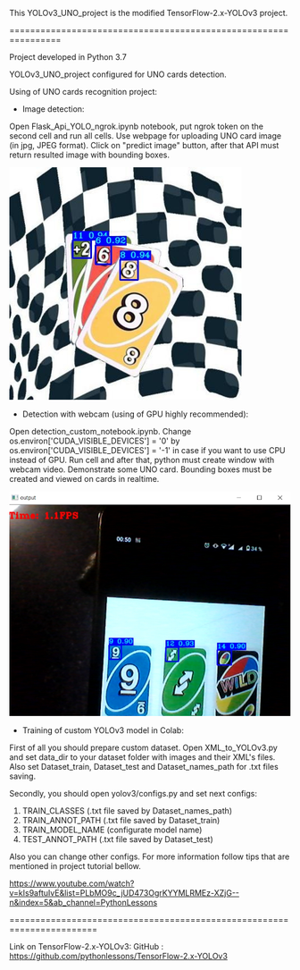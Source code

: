 This YOLOv3_UNO_project is the modified TensorFlow-2.x-YOLOv3 project.

================================================================

Project developed in Python 3.7

YOLOv3_UNO_project configured for UNO cards detection.

Using of UNO cards recognition project:

- Image detection:

Open Flask_Api_YOLO_ngrok.ipynb notebook, put ngrok token on the second cell and run all cells. Use webpage for uploading UNO card image (in jpg, JPEG format). Click on "predict image" button, after that API must return resulted image with bounding boxes. 

![alt text](https://github.com/Strider0531/YOLOv3_UNO_project/blob/master/static/images/img_after_yolo.jpg?raw=true)

- Detection with webcam (using of GPU highly recommended):

Open detection_custom_notebook.ipynb. Change os.environ['CUDA_VISIBLE_DEVICES'] = '0' by os.environ['CUDA_VISIBLE_DEVICES'] = '-1' in case if you want to use CPU instead of GPU. Run cell and after that, python must create window with webcam video. Demonstrate some UNO card. Bounding boxes must be created and viewed on cards in realtime.

![alt text](https://github.com/Strider0531/YOLOv3_UNO_project/blob/master/IMAGES/web_example.jpg?raw=true)

- Training of custom YOLOv3 model in Colab:

First of all you should prepare custom dataset. Open XML_to_YOLOv3.py and set data_dir to your dataset folder with images and their XML's files. Also set Dataset_train, Dataset_test and Dataset_names_path for .txt files saving.

Secondly, you should open yolov3/configs.py and set next configs:
  1. TRAIN_CLASSES (.txt file saved by Dataset_names_path)
  2. TRAIN_ANNOT_PATH (.txt file saved by Dataset_train)
  3. TRAIN_MODEL_NAME (configurate model name)
  4. TEST_ANNOT_PATH (.txt file saved by Dataset_test)
 
 Also you can change other configs. For more information follow tips that are mentioned in project tutorial bellow.

https://www.youtube.com/watch?v=kIs9aftuIvE&list=PLbMO9c_jUD473OgrKYYMLRMEz-XZjG--n&index=5&ab_channel=PythonLessons

=======================================================================

Link on TensorFlow-2.x-YOLOv3:
GitHub : https://github.com/pythonlessons/TensorFlow-2.x-YOLOv3  
